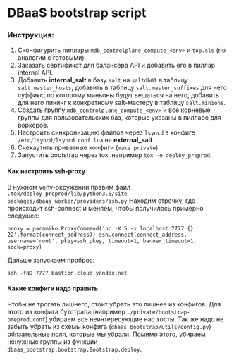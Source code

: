 # DBaaS bootstrap script

### Инструкция:
1. Сконфигурить пиллары `mdb_controlplane_compute_<env>` и `top.sls` (по аналогии с готовыми).
2. Заказать сертификат для балансера API и добавить его в пиллар internal API.
3. Добавить **internal_salt** в базу `salt` на `saltdb01` в таблицу `salt.master_hosts`,
добавить в таблицу `salt.master_suffixes` для него суффикс, по которому миньоны будут вешаться на него,
добавить для него пининг к конкретному salt-мастеру в таблицу `salt.minions`.
4. Создать группу `mdb_controlplane_compute_<env>` и все корневые группы для пользовательских баз,
которые указаны в пилларе для воркеров.
5. Настроить синхронизацию файлов через `lsyncd` в конфиге `/etc/lsyncd/lsyncd.conf.lua` на **external_salt**.
6. Счекаутить приватные конфиги (`make private`)
7. Запустить bootstrap через tox, например `tox -e deploy_preprod`.

#### Как настроить ssh-proxy

В нужном venv-окружении правим файл `.tox/deploy_preprod/lib/python3.6/site-packages/dbaas_worker/providers/ssh.py`
Находим строчку, где происходит ssh-connect и меняем, чтобы получилось примерно следущее:

`proxy = paramiko.ProxyCommand('nc -X 5 -x localhost:7777 {} 22'.format(connect_address))
ssh.connect(connect_address, username='root', pkey=ssh_pkey, timeout=1, banner_timeout=1, sock=proxy)
`

Дальше запускаем проброс:

`
ssh -fND 7777 bastion.cloud.yandex.net
`

#### Какие конфиги надо править
Чтобы не трогать лишнего, стоит убрать это лишнее из конфигов. Для этого из конфига бутстрапа (например `./private/bootstrap-preprod.conf`) убираем все неинтересующие нас хосты. Так же надо не забыть убрать из схемы конфига (`dbaas_bootstrap/utils/config.py`) обязательные поля, которые мы убрали. Помимо этого, убираем ненужные группы из функции `dbaas_bootstrap.bootstrap.Bootstrap.deploy`.